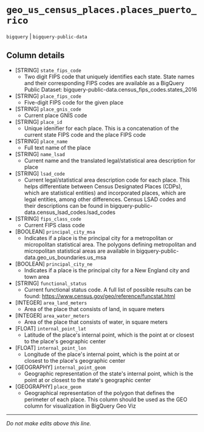 # `geo_us_census_places.places_puerto_rico`
`bigquery` | `bigquery-public-data`

## Column details
* [STRING]    `state_fips_code`
  - Two digit FIPS code that uniquely identifies each state. State names and their corresponding FIPS codes are available as a BigQuery Public Dataset: bigquery-public-data.census_fips_codes.states_2016
* [STRING]    `place_fips_code`
  - Five-digit FIPS code for the given place
* [STRING]    `place_gnis_code`
  - Current place GNIS code
* [STRING]    `place_id`
  - Unique idenifier for each place. This is a concatenation of the current state FIPS code and the place FIPS code
* [STRING]    `place_name`
  - Full text name of the place
* [STRING]    `name_lsad`
  - Current name and the translated legal/statistical area description for place
* [STRING]    `lsad_code`
  - Current legal/statistical area description code for each place. This helps differentiate between Census Designated Places (CDPs), which are statistical entities) and incorporated places, which are legal entities, among other differences. Census LSAD codes and their descriptions can be found in bigquery-public-data.census_lsad_codes.lsad_codes
* [STRING]    `fips_class_code`
  - Current FIPS class code
* [BOOLEAN]   `principal_city_msa`
  - Indicates if a place is the principal city for a metropolitan or micropolitan statistical area. The polygons defining metropolitan and micropolitan statistical areas are available in bigquery-public-data.geo_us_boundaries.us_msa 
* [BOOLEAN]   `principal_city_ne`
  - Indicates if a place is the principal city for a New England city and town area
* [STRING]    `functional_status`
  - Current functional status code. A full list of possible results can be found: https://www.census.gov/geo/reference/funcstat.html
* [INTEGER]   `area_land_meters`
  - Area of the place that consists of land, in square meters
* [INTEGER]   `area_water_meters`
  - Area of the place that consists of water, in square meters
* [FLOAT]     `internal_point_lat`
  - Latitude of the place's internal point, which is the point at or closest to the place's geographic center
* [FLOAT]     `internal_point_lon`
  - Longitude of the place's internal point, which is the point at or closest to the place's geographic center
* [GEOGRAPHY] `internal_point_geom`
  - Geographic representation of the state's internal point, which is the point at or closest to the state's geographic center
* [GEOGRAPHY] `place_geom`
  - Geographical representation of the polygon that defines the perimeter of each place. This column should be used as the GEO column for visualization in BigQuery Geo Viz

-------------------------------------------------------------------------------
*Do not make edits above this line.*
